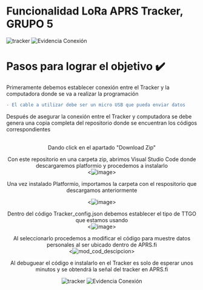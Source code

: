 # Funcionalidad LoRa APRS Tracker, GRUPO 5

![tracker](https://github.com/user-attachments/assets/dd37629c-3082-45dd-ae58-c318ed0be218)
![Evidencia Conexión](https://github.com/user-attachments/assets/2b594279-ca13-4bb2-9980-1ee5e5cbaf60)
<br>
# Pasos para lograr el objetivo ✔️

Primeramente debemos establecer conexión entre el Tracker y la computadora donde se va a realizar la programación
```diff
- El cable a utilizar debe ser un micro USB que pueda enviar datos
```

Después de asegurar la conexión entre el Tracker y computadora se debe genera una copia completa del repositorio donde se encuentran los códigos correspondientes
<br>
<div align="center">
    <![image](https://github.com/user-attachments/assets/8394de49-3869-4cf5-b25d-07af38eb15d8)>
<br>
Dando click en el apartado "Download Zip"

Con este repositorio en una carpeta zip, abrimos Visual Studio Code
donde descargaremos platformio y procedemos a instalarlo <br>
    <![image](https://github.com/user-attachments/assets/978bada3-6fe8-468b-946a-47666133c7db)> <br>

Una vez instalado Platformio, importamos la carpeta con el respositorio que descargamos anteriormente <br>

<![image](https://github.com/user-attachments/assets/ea86f8a3-f468-4fc2-8053-6bb8373f56db)> <br>

Dentro del código Tracker_config.json debemos establecer el tipo de TTGO que estamos usando <br>
    <![image](https://github.com/user-attachments/assets/e1f5a59b-215c-47bb-9e6f-5fc9e5426d71)> <br>

Al seleccionarlo procedemos a modificar el código para muestre datos personales al ser ubicado dentro de APRS.fi <br>
    <![mod_cod_descipcion](https://github.com/user-attachments/assets/35f49f04-558c-4d1c-b491-7aebf4fc14df)> <br> 
<div>
Al debuguear el código e instalarlo en el Tracker es solo de esperar unos minutos y se obtendrá la señal del tracker en APRS.fi <br>

![tracker](https://github.com/user-attachments/assets/dd37629c-3082-45dd-ae58-c318ed0be218)
![Evidencia Conexión](https://github.com/user-attachments/assets/2b594279-ca13-4bb2-9980-1ee5e5cbaf60)
